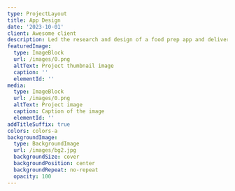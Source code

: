 ```yaml
---
type: ProjectLayout
title: App Design
date: '2023-10-01'
client: Awesome client
description: Led the research and design of a food prep app and delivered within 2 weeks
featuredImage:
  type: ImageBlock
  url: /images/0.png
  altText: Project thumbnail image
  caption: ''
  elementId: ''
media:
  type: ImageBlock
  url: /images/0.png
  altText: Project image
  caption: Caption of the image
  elementId: ''
addTitleSuffix: true
colors: colors-a
backgroundImage:
  type: BackgroundImage
  url: /images/bg2.jpg
  backgroundSize: cover
  backgroundPosition: center
  backgroundRepeat: no-repeat
  opacity: 100
---
```

